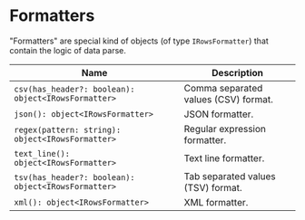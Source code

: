 # Formatters

"Formatters" are special kind of objects (of type `IRowsFormatter`) that contain the logic of data parse.

| Name | Description |
| --- | --- |
| `csv(has_header?: boolean): object<IRowsFormatter>` | Comma separated values (CSV) format. |
| `json(): object<IRowsFormatter>` | JSON formatter. |
| `regex(pattern: string): object<IRowsFormatter>` | Regular expression formatter. |
| `text_line(): object<IRowsFormatter>` | Text line formatter. |
| `tsv(has_header?: boolean): object<IRowsFormatter>` | Tab separated values (TSV) format. |
| `xml(): object<IRowsFormatter>` | XML formatter. |
